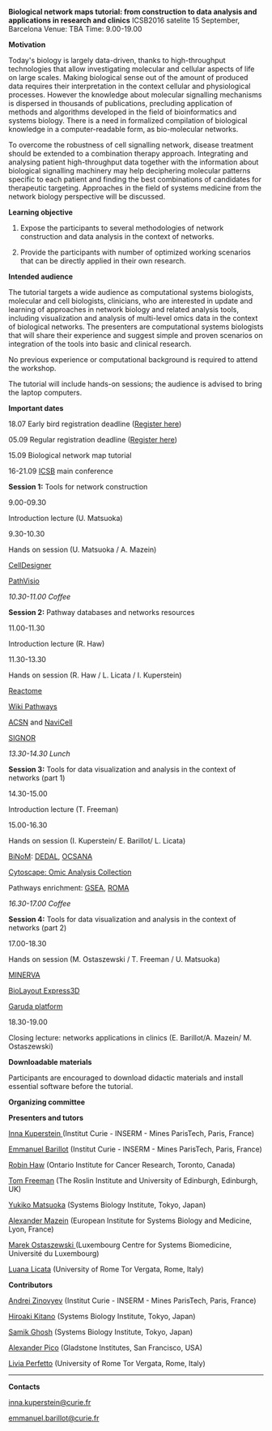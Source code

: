 **Biological network maps tutorial: from construction to data analysis and applications in research and clinics**
ICSB2016 satelite 
15 September, Barcelona
Venue: TBA
Time: 9.00-19.00

**Motivation**

Today's biology is largely data-driven, thanks to high-throughput technologies that allow investigating molecular and cellular aspects of life on large scales. Making biological sense out of the amount of produced data requires their interpretation in the context cellular and physiological processes. However the knowledge about molecular signalling mechanisms is dispersed in thousands of publications, precluding application of methods and algorithms developed in the field of bioinformatics and systems biology. There is a need in formalized compilation of biological knowledge in a computer-readable form, as bio-molecular networks.

To overcome the robustness of cell signalling network, disease treatment should be extended to a combination therapy approach. Integrating and analysing patient high-throughput data together with the information about biological signalling machinery may help deciphering molecular patterns specific to each patient and finding the best combinations of candidates for therapeutic targeting. Approaches in the field of systems medicine from the network biology perspective will be discussed.

**Learning objective**

1.   Expose the participants to several methodologies of network construction and data analysis in the context of networks.

2.   Provide the participants with number of optimized working scenarios that can be directly applied in their own research.

**Intended audience**

The tutorial targets a wide audience as computational systems biologists, molecular and cell biologists, clinicians, who are interested in update and learning of approaches in network biology and related analysis tools, including visualization and analysis of multi-level omics data in the context of biological networks. The presenters are computational systems biologists that will share their experience and suggest simple and proven scenarios on integration of the tools into basic and clinical research.

No previous experience or computational background is required to attend the workshop.

The tutorial will include hands-on sessions; the audience is advised to bring the laptop computers.

**Important dates**

18.07		Early bird registration deadline ([Register here](http://www.icsb2016barcelona.org/registration/registration/))

05.09		Regular registration deadline ([Register here](http://www.icsb2016barcelona.org/registration/registration/))

15.09		Biological network map tutorial

16-21.09		[ICSB](http://www.icsb2016barcelona.org/) main conference

**Session 1:** Tools for network construction

9.00-09.30

  Introduction lecture (U. Matsuoka)

9.30-10.30   	

Hands on session (U. Matsuoka / A. Mazein)

  [CellDesigner](http://www.celldesigner.org/) 

  [PathVisio](http://www.pathvisio.org/) 

*10.30-11.00 Coffee*

**Session 2:** Pathway databases and networks resources

11.00-11.30

Introduction lecture (R. Haw)

11.30-13.30

Hands on session (R. Haw / L. Licata / I. Kuperstein)

[Reactome](http://www.reactome.org/)

[Wiki Pathways](http://www.wikipathways.org/)

[ACSN](https://acsn.curie.fr/) and [NaviCell](https://navicell.curie.fr/) 

[SIGNOR](https://en.wikipedia.org/wiki/Signor) 

*13.30-14.30 Lunch*

**Session 3:** Tools for data visualization and analysis in the context of networks (part 1)

14.30-15.00

Introduction lecture (T. Freeman)

15.00-16.30

Hands on session (I. Kuperstein/ E. Barillot/ L. Licata)

[BiNoM](https://binom.curie.fr/): [DEDAL](http://bioinfo-out.curie.fr/projects/dedal/), [OCSANA](http://bioinfo-out.curie.fr/projects/ocsana/)

[Cytoscape: Omic Analysis Collection](http://apps.cytoscape.org/apps/omicsanalysiscollection)

Pathways enrichment: [GSEA](http://www.broadinstitute.org/gsea), [ROMA](https://github.com/sysbio-curie/Roma) 

*16.30-17.00 Coffee*

**Session 4:** Tools for data visualization and analysis in the context of networks (part 2)

17.00-18.30

Hands on session (M. Ostaszewski / T. Freeman / U. Matsuoka)

[MINERVA](http://r3lab.uni.lu/web/minerva-website/)

[BioLayout Express3D](http://www.biolayout.org/)

[Garuda platform](http://www.garuda-alliance.org/)

18.30-19.00

Closing lecture: networks applications in clinics (E. Barillot/A. Mazein/ M. Ostaszewski) 

**Downloadable materials**

Participants are encouraged to download didactic materials and install essential software before the tutorial.

**Organizing committee**

**Presenters and tutors**

[Inna Kuperstein ](http://sysbio.curie.fr)(Institut Curie - INSERM - Mines ParisTech, Paris, France)

[Emmanuel Barillot](http://u900.curie.fr)  (Institut Curie - INSERM - Mines ParisTech, Paris, France)

[Robin Haw](http://www.reactome.org) (Ontario Institute for Cancer Research, Toronto, Canada)

[Tom Freeman](http://www.roslin.ed.ac.uk/tom-freeman/) (The Roslin Institute and University of Edinburgh, Edinburgh, UK)

[Yukiko Matsuoka](http://www.sbi.jp/members.htm) (Systems Biology Institute, Tokyo, Japan)

[Alexander Mazein](https://www.researchgate.net/profile/Alexander_Mazein) (European Institute for Systems Biology and Medicine, Lyon, France)

[Marek Ostaszewski ](https://www.researchgate.net/profile/Marek_Ostaszewski)(Luxembourg Centre for Systems Biomedicine, Université du Luxembourg)

[Luana Licata](https://www.researchgate.net/profile/Luana_Licata/citations) (University of Rome Tor Vergata, Rome, Italy)

**Contributors**

[Andrei Zinovyev](http://www.ihes.fr/~zinovyev) (Institut Curie - INSERM - Mines ParisTech, Paris, France)

[Hiroaki Kitano](http://www.sbi.jp/) (Systems Biology Institute, Tokyo, Japan)

[Samik Ghosh](http://www.sbi.jp/members.htm) (Systems Biology Institute, Tokyo, Japan)

[Alexander Pico](http://profiles.ucsf.edu/alex.pico) (Gladstone Institutes, San Francisco, USA)

[Livia Perfetto](https://www.researchgate.net/profile/Livia_Perfetto2) (University of Rome Tor Vergata, Rome, Italy)

** **

**Contacts**

inna.kuperstein@curie.fr

emmanuel.barillot@curie.fr

